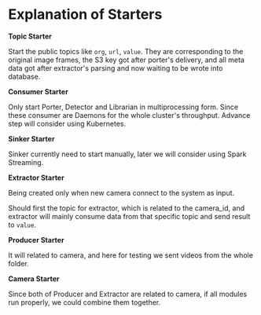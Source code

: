 # Explanation of Starters


**Topic Starter**

Start the public topics like `org`, `url`, `value`. They are corresponding to the original image frames, the S3 key got after porter's delivery, and all meta data got after extractor's parsing and now waiting to be wrote into database.

**Consumer Starter**

Only start Porter, Detector and Librarian in multiprocessing form. Since these consumer are Daemons for the whole cluster's throughput. Advance step will consider using Kubernetes.

**Sinker Starter**

 Sinker currently need to start manually, later we will consider using Spark Streaming.

**Extractor Starter**

Being created only when new camera connect to the system as input.

Should first the topic for extractor, which is related to the camera_id, and extractor will mainly consume data from that specific topic and send result to `value`.

**Producer Starter**

It will related to camera, and here for testing we sent videos from the whole folder.

**Camera Starter**

Since both of Producer and Extractor are related to camera, if all modules run properly, we could combine them together.
